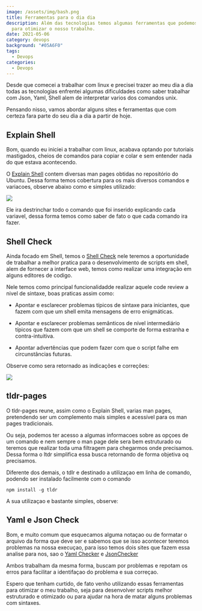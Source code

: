 ```yaml
---
image: /assets/img/bash.png
title: Ferramentas para o dia dia
description: Além das tecnologias temos algumas ferramentas que podemos utilizar
  para otimizar o nosso trabalho.
date: 2021-05-06
category: devops
background: "#05A6F0"
tags:
  - Devops
categories:
  - Devops
---
```

Desde que comecei a trabalhar com linux e precisei trazer ao meu dia a dia todas as tecnologias enfrentei algumas dificuldades como saber trabalhar com Json, Yaml, Shell alem de interpretar varios dos comandos unix.

Pensando nisso, vamos abordar alguns sites e ferramentas que com certeza fara parte do seu dia a dia a partir de hoje.

## Explain Shell

Bom, quando eu iniciei a trabalhar com linux, acabava optando por tutoriais mastigados, cheios de comandos para copiar e colar e sem entender nada do que estava acontecendo. 

O [Explain Shell](https://explainshell.com) contem diversas man pages obtidas no repositório do Ubuntu. Dessa forma temos cobertura para os mais diversos comandos e variacoes, observe abaixo como e simples utilizado:

![](/assets/img/explain.png)

Ele ira destrinchar todo o comando que foi inserido explicando cada variavel, dessa forma temos como saber de fato o que cada comando ira fazer.

## Shell Check

Ainda focado em Shell, temos o [Shell Check](https://www.shellcheck.net) nele teremos a oportunidade de trabalhar a melhor pratica para o desenvolvimento de scripts em shell, alem de fornecer a interface web, temos como realizar uma integração em alguns editores de codigo.

Nele temos como principal funcionalidadde realizar aquele code review a nivel de sintaxe, boas praticas assim como: 

* Apontar e esclarecer problemas típicos de sintaxe para iniciantes, que fazem com que um shell emita mensagens de erro enigmáticas.

* Apontar e esclarecer problemas semânticos de nível intermediário típicos que fazem com que um shell se comporte de forma estranha e contra-intuitiva.

* Apontar advertências que podem fazer com que o script falhe em circunstâncias futuras.

Observe como sera retornado as indicações e correções:

![](https://github.com/koalaman/shellcheck/raw/master/doc/terminal.png)

## tldr-pages

O tldr-pages reune, assim como o Explain Shell, varias man pages, pretendendo ser um complemento mais simples e acessível para os man pages tradicionais.

Ou seja, podemos ter acesso a algumas informacoes sobre as opçoes de um comando e nem sempre o man page dele sera bem estruturado ou teremos que realizar toda uma filtragem para chegarmos onde precisamos. Dessa forma o ltdr simplifica essa busca retornando de forma objetiva oq precisamos.

Diferente dos demais, o tdlr e destinado a utilizaçao em linha de comando, podendo ser instalado facilmente com o comando 

```
npm install -g tldr
```

A sua utilizaçao e bastante simples, observe:



## Yaml e Json Check

Bom, e muito comum que esquecamos alguma notaçao ou de formatar o arquivo da forma que deve ser e sabemos que se isso acontecer teremos problemas na nossa execuçao, para isso temos dois sites que fazem essa analise para nos, sao o [Yaml Checker](https://yamlchecker.com) e [JsonChecker](https://jsonchecker.com)

Ambos trabalham da mesma forma, buscam por problemas e repotam os erros para facilitar a identifaçao do problema e sua correçao.

Espero que tenham curtido, de fato venho utilizando essas ferramentas para otimizar o meu trabalho, seja para desenvolver scripts melhor estruturado e otimizado ou para ajudar na hora de matar alguns problemas com sintaxes. 

